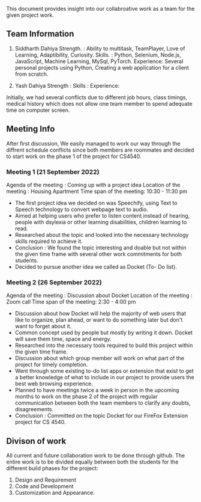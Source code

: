 This document provides insight into our collabroative work as a team for the given project work.

## Team Information

1. Siddharth Dahiya
Strength. : Ability to multitask, TeamPlayer, Love of Learning, Adaptibility, Curiosity.
Skills.   : Python, Selenium, Node.js, JavaScript, Machine Learning, MySql, PyTorch.
Experience: Several personal projects using Python, Creating a web application for a client from scratch.
 
2. Yash Dahiya
Strength  :
Skills    :
Experience:
  
Initially, we had several conflicts due to different job hours, class timings, medical history which does not allow one team member to spend adequate time on computer screen. 

## Meeting Info
After first discussion, We easily managed to work our way through the diffrent schedule conflicts since both members are roommates and decided to start work on the phase 1 of the project for CS4540.

### Meeting 1 (21 September 2022)
  Agenda of the meeting   : Coming up with a project idea
  Location of the meeting : Housing Apartment
  Time span of the meeting: 10:30 - 11:30 pm
- The first project idea we decided on was Speechify, using Text to Speech technology to convert webpage text to audio.
- Aimed at helping users who prefer to listen content instead of hearing, people with dsylexia or other learning disabilities, children learning to read.
- Researched about the topic and looked into the necessary technology skills required to achieve it.
- Conclusion : We found the topic interesting and doable but not within the given time frame with several other work commitments for both students.
- Decided to pursue another idea we called as Docket (To- Do list).

### Meeting 2 (26 September 2022)
  Agenda of the meeting   : Discussion about Docket
  Location of the meeting : Zoom call
  Time span of the meeting: 2:30 - 4:00 pm
- Discussion about how Docket will help the majority of web users that like to organize, plan ahead, or want to do something later but don't want to forget about it.
- Common concept used by people but mostly by writing it down. Docket will save them time, space and energy.
- Researched into the necessary tools required to build this project within the given time frame.
- Discussion about which group member will work on what part of the project for timely completion.
- Went through some existing to-do list apps or extension that exist to get a better knowledge of what to include in our project to provide users the best web browsing experience.
- Planned to have meetings twice a week in person in the upcoming months to work on the phase 2 of the project with regular communication between both the team members to clarify any doubts, disagreements.
- Conclusion : Committed on the topic Docket for our FireFox Extension project for CS 4540.

## Divison of work
 All current and future collaboration work to be done through github.
 The entire work is to be divided equally between both the students for the different build phases for the project:
1. Design and Requirement
2. Code and Development
3. Customization and Appearance.




  
  

